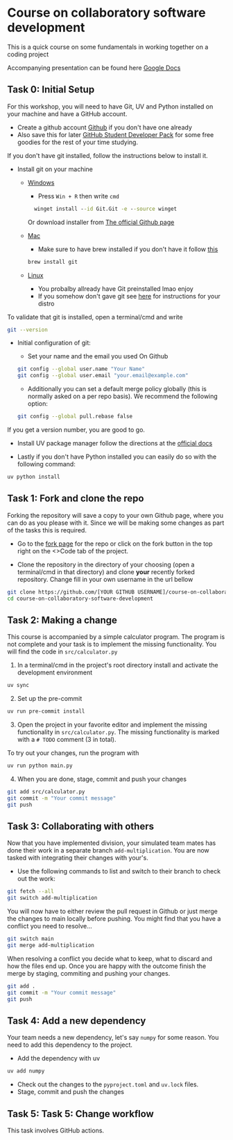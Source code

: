 # Course on collaboratory software development

This is a quick course on some fundamentals in working together on a coding project

Accompanying presentation can be found here [Google Docs](https://docs.google.com/presentation/d/1eP0Suryhu-Fw2E44i8wFQtQ7nGVxYQG9aNoj4_GEGYA/edit?usp=sharing)

## Task 0: Initial Setup

For this workshop, you will need to have Git, UV and Python installed on your machine and have a GitHub account.

- Create a github account [Github](https://github.com/) if you don't have one already
- Also save this for later [GitHub Student Developer Pack](https://education.github.com/pack) for some free goodies for the rest of your time studying.

If you don't have git installed, follow the instructions below to install it.

- Install git on your machine
  - [Windows](https://git-scm.com/download/win)

    - Press `Win + R` then write `cmd`

    ```cmd
      winget install --id Git.Git -e --source winget
    ```

    Or download installer from [The official Github page](https://github.com/git-for-windows/git/releases/download/v2.51.0.windows.1/Git-2.51.0-64-bit.exe)

  - [Mac](https://git-scm.com/download/mac)

    - Make sure to have brew installed if you don't have it follow [this](https://brew.sh/)

    ```bash
    brew install git
    ```

  - [Linux](https://git-scm.com/download/linux)

    - You probalby allready have Git preinstalled lmao enjoy
    - If you somehow don't gave git see [here](https://git-scm.com/download/linux) for instructions for your distro

To validate that git is installed, open a terminal/cmd and write

```bash
git --version
```

- Initial configuration of git:

  - Set your name and the email you used On Github

  ```bash
  git config --global user.name "Your Name"
  git config --global user.email "your.email@example.com"
  ```

  - Additionally you can set a default merge policy globally (this is normally asked on a per repo basis). We recommend the following option:

  ```bash
  git config --global pull.rebase false
  ```

If you get a version number, you are good to go.

- Install UV package manager follow the directions at the [official docs](https://docs.astral.sh/uv/getting-started/installation/#__tabbed_1_1)

- Lastly if you don't have Python installed you can easily do so with the following command:

```bash
uv python install
```

## Task 1: Fork and clone the repo

Forking the repository will save a copy to your own Github page, where you can do as you please with it. Since we will be making some changes as part of the tasks this is required.

- Go to the [fork page](https://github.com/CogitoNTNU/course-on-collaboratory-software-development/fork) for the repo or click on the fork button in the top right on the \<>Code tab of the project.

- Clone the repository in the directory of your choosing (open a terminal/cmd in that directory) and clone **your** recently forked repository. Change fill in your own username in the url bellow

```bash
git clone https://github.com/[YOUR GITHUB USERNAME]/course-on-collaboratory-software-development.git
cd course-on-collaboratory-software-development
```

## Task 2: Making a change

This course is accompanied by a simple calculator program. The program is not complete and your task is to implement the missing functionality. You will find the code in `src/calculator.py`

1. In a terminal/cmd in the project's root directory install and activate the development environment

```bash
uv sync
```

2. Set up the pre-commit

```bash
uv run pre-commit install
```

3. Open the project in your favorite editor and implement the missing functionality in `src/calculator.py`. The missing functionality is marked with a `# TODO` comment (3 in total).

To try out your changes, run the program with

```bash
uv run python main.py
```

4. When you are done, stage, commit and push your changes

```bash
git add src/calculator.py
git commit -m "Your commit message"
git push
```

## Task 3: Collaborating with others

Now that you have implemented division, your simulated team mates has done their work in a separate branch `add-multiplication`. You are now tasked with integrating their changes with your's.

- Use the following commands to list and switch to their branch to check out the work:

```bash
git fetch --all 
git switch add-multiplication
```

You will now have to either review the pull request in Github or just merge the changes to main locally before pushing. You might find that you have a conflict you need to resolve...

```bash
git switch main
git merge add-multiplication
```

When resolving a conflict you decide what to keep, what to discard and how the files end up. Once you are happy with the outcome finish the merge by staging, commiting and pushing your changes.

```bash
git add .
git commit -m "Your commit message"
git push
```

## Task 4: Add a new dependency

Your team needs a new dependency, let's say `numpy` for some reason. You need to add this dependency to the project.

- Add the dependency with uv

```bash
uv add numpy
```

- Check out the changes to the `pyproject.toml` and `uv.lock` files.
- Stage, commit and push the changes

## Task 5: Task 5: Change workflow

This task involves GitHub actions.
